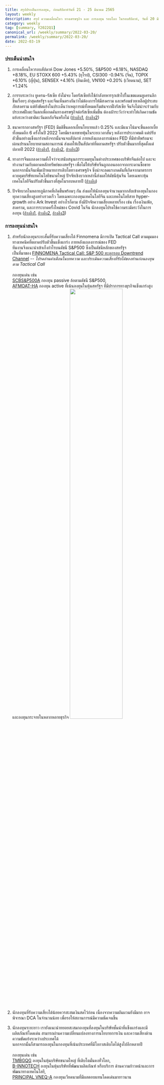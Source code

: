 ```yaml
---
title: สรุปประเด็นการลงทุน, ก่อนสัปดาห์วันที่ 21 - 25 มีนาคม 2565
layout: weekly
description: สรุป ความเคลื่อนไหว ทางเศรษฐกิจ และ การลงทุน รอบโลก ในรอบสัปดาห์, วันที่ 20 มีนาคม 2565
category: weekly
tag: [summary, Y2022Q1]
canonical_url: /weekly/summary/2022-03-20/
permalink: /weekly/summary/2022-03-20/
date: 2022-03-19
---
```


### ประเด็นน่าสนใจ

1. การเคลื่อนไหวรอบสัปดาห์ Dow Jones +5.50%, S&P500 +6.18%, NASDAQ +8.18%, EU STOXX 600 +5.43% (ยุโรป), CSI300 -0.94% (จีน), TOPIX +6.10% (ญี่ปุ่น), SENSEX +4.16% (อินเดีย), VN100 +0.20% (เวียดนาม), SET +1.24%

2. การรบระหว่าง ยูเครน-รัสเซีย ยังไม่จบ โดยรัสเซียยังใช้กำลังทหารรุกเข้าไปในเขตแดนยูเครนลึกขึ้นเรื่อยๆ ล่าสุดสหรัฐฯ และจีนเห็นตรงกันว่าไม่ต้องการให้มีสงคราม และพร้อมช่วยเหลือผู้ประสบภัยสงคราม แต่ยังขัดแย้งในประเด็นว่าเหตุการณ์ทั้งหมดเริ่มต้นจากฝั่งรัสเซีย จีนจึงไม่น่าจะร่วมกับประเทศฝั่งตะวันตกเพื่อกดดันทางเศรษฐกิจต่อรัสเซียเพิ่มขึ้น ต้องเฝ้าระวังว่าจะทำให้เกิดความขัดแย้งระหว่างชาติตะวันตกกับจีนหรือไม่
([อ้างอิง1](https://www.cnbc.com/2022/03/18/china-says-xi-biden-call-focused-on-the-need-for-peace-in-ukraine.html), 
[อ้างอิง2](https://www.cnbc.com/2022/03/19/live-updates-russia-ukraine-war-updates-for-march-19-2022.html)) 

3. ธนาคารกลางสหรัฐฯ (FED) มีมติขึ้นดอกเบี้ยนโยบายแล้ว 0.25% และมีแนวโน้มจะขึ้นดอกเบี้ยทั้งหมดอีก 6 ครั้งในปี 2022  โดยมีแรงเทขายหุ้นในระยะเวลาสั้นๆ หลังการประกาศมติ แต่ปรับตัวขึ้นอย่างแข็งแกร่งหลังจากนั้นจนจบสัปดาห์ ภายหลังแถลงการณ์ของ FED ที่มีท่าทีพร้อมจะผ่อนปรนนโยบายตามสถานการณ์ ส่งผลให้เป็นสัปดาห์ที่ตลาดสหรัฐฯ ปรับตัวขึ้นมากที่สุดตั้งแต่ปลายปี 2022
([อ้างอิง1](https://www.cnbc.com/2022/03/16/federal-reserve-meeting.html), 
[อ้างอิง2](https://www.cnbc.com/2022/03/18/investors-come-off-a-strong-week-looking-for-more-gains-now-that-they-have-some-clarity-from-the-fed.html), 
[อ้างอิง3](https://www.cnbc.com/2022/03/17/stock-market-futures-open-to-close-news.html)) 

4. ทางการจีนแถลงความตั้งใจว่าจะสนับสนุนการระดมทุนในต่างประเทศของบริษัทจีนต่อไป และจะทำงานร่วมกับตลาดหลักทรัพย์ของสหรัฐฯ เพื่อไม่ให้บริษัทจีนถูกถอนออกจากกระดานซื้อขาย นอกจากนั้นจีนเพิ่มเป้าหมายการเติบโตทางเศรษฐกิจ ซึ่งน่าจะลดแรงกดดันที่เกิดจากมาตรการควบคุมบริษัทเทคโนโลยีขนาดใหญ่ ปัจจัยเชิงบวกเหล่านี้ส่งผลให้ดัชนีหุ้นจีน โดยเฉพาะหุ้นเทคโนโลยีจีนปรับตัวขึ้นแรงที่สุดในรอบหลายปี
([อ้างอิง](https://www.cnbc.com/2022/03/16/china-says-it-will-support-chinese-ipos-abroad-calls-for-closure-on-tech-crackdown.html)) 

5. ปัจจัยบวกในหลายภูมิภาคที่เกิดขึ้นพร้อมๆ กัน ส่งผลให้นักลงทุนจำนวนมากกลับเข้าลงทุนในกองทุกความเสี่ยงสูงอย่างรวดเร็ว โดยเฉพาะกองทุนเทคโนโลยีจีน และเทคโนโลยีสาย hyper-growth อย่าง Ark Invest 
อย่างไรก็ตาม ยังมีปัจจัยความเสี่ยงหลายเรื่อง เช่น เรื่องเงินเฟ้อ, สงคราม, และการระบาดครั้งใหม่ของ Covid ในจีน นักลงทุนโปรดใช้ความระมัดระวังในการลงทุน
([อ้างอิง1](https://www.finnomena.com/the-opportunity/news-update-18-03-2022-3/), 
[อ้างอิง2](https://www.reuters.com/business/healthcare-pharmaceuticals/china-reports-first-covid-deaths-over-year-2022-03-19/), 
[อ้างอิง3](https://www.cnbc.com/2022/03/18/how-the-russia-ukraine-crisis-could-hit-chinas-trade.html)) 



### การลงทุนน่าสนใจ

1. สำหรับนักลงทุนระยะสั้นที่รับความเสี่ยงได้ Finnomena มีการเปิด Tactical Call ตามมุมมองทางเทคนิคที่ตลาดปรับตัวขึ้นแข็งแกร่ง ภายหลังแถลงการณ์ของ FED  
ทีมงานจึงแนะนำเข้าเก็งกำไรบนดัชนี S&P500 ซึ่งเป็นดัชนีหลักของสหรัฐฯ  
เป็นที่มาของ [FINNOMENA Tactical Call: S&P 500 ทะลุกรอบ Downtrend Channel](https://www.finnomena.com/finnomena-ic/tactical-call-sp500-mar-2022/) -- *โปรดอ่านคำเตือนในบทความ และประเมินความเสี่ยงที่รับได้ของท่านก่อนลงทุนตาม Tactical Call* <br><br>
กองทุนเด่น เช่น  
[SCBS&P500A](https://www.finnomena.com/fund/SCBS&P500A) กองทุน passive ล้อตามดัชนี S&P500,  
[AFMOAT-HA](https://www.finnomena.com/fund/AFMOAT-HA) กองทุน active ที่เน้นลงทุนในหุ้นสหรัฐฯ ที่มีปราการทางธุรกิจแข็งแกร่งสูง และลงทุนกระจายในหลากหลายธุรกิจ 
    <img width="60%" src="https://scontent.finnomena.com/sites/1/2022/03/8c9f4115-275676665_761970748117219_1103265293376458834_n.jpg">  

2. นักลงทุนที่รับความเสี่ยงได้น้อยควรสะสมเงินสดไว้ก่อน เนื่องจากความผันผวนยังมีมาก อาจพิจารณา DCA ในจำนวนน้อย เพื่อรอให้สถานการณ์มีความชัดเจนขึ้น

3. นักลงทุนระยะยาว เรายังแนะนำทยอยสะสมกองทุนที่ลงทุนในบริษัทชั้นนำที่แข็งแกร่งและมีผลิตภัณฑ์โดดเด่น สามารถผ่านความเปลี่ยนแปลงทางการนโยบายการเงิน และความเสี่ยงด้านความขัดแย้งระหว่างประเทศได้  
นอกจากนั้นก็สามารถลงทุนในกองทุนที่เน้นประเทศที่มีโอกาสเติบโตได้สูงไปอีกหลายปี<br><br>
กองทุนเด่น เช่น  
[TMBGQG](https://www.finnomena.com/fund/TMBGQG) ลงทุนในหุ้นบริษัทขนาดใหญ่ ที่เติบโตมั่นคงทั่วโลก,  
[B-INNOTECH](https://www.finnomena.com/fund/B-INNOTECH) ลงทุนในหุ้นบริษัทที่พัฒนาผลิตภัณฑ์ หรือบริการ ด้านความก้าวหน้าและการพัฒนาทางเทคโนโลยี,  
[PRINCIPAL VNEQ-A](https://www.finnomena.com/fund/PRINCIPAL%20VNEQ-A) กองทุนเวียดนามที่มีผลตอบแทนโดดเด่นมายาวนาน  

